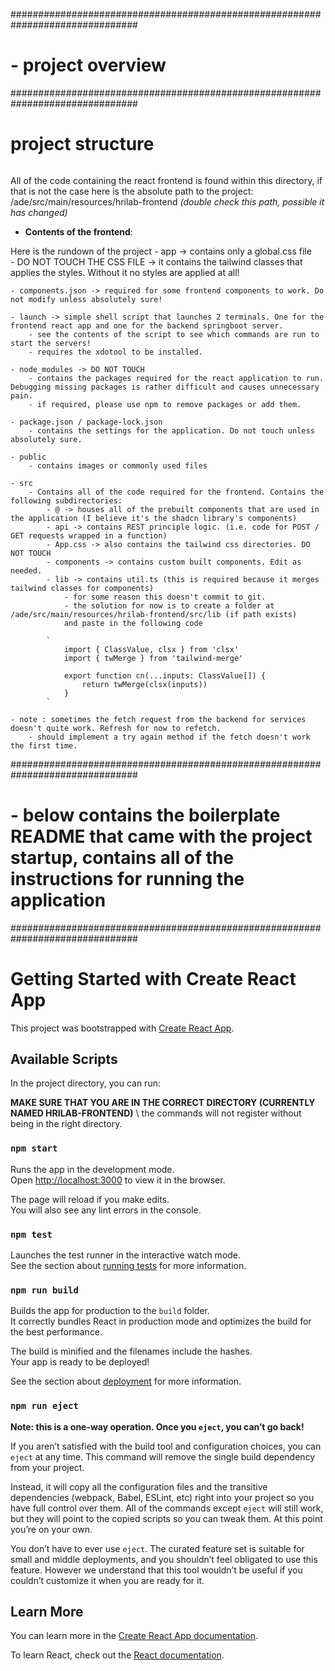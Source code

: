 ###############################################################################
# - project overview 
###############################################################################

######
# project structure
######

All of the code containing the react frontend is found within this directory, if that is not the case 
here is the absolute path to the project: /ade/src/main/resources/hrilab-frontend <em>(double check this path, possible it has changed)</em>

- **Contents of the frontend**: 

Here is the rundown of the project 
    - app -> contains only a global.css file  
        - DO NOT TOUCH THE CSS FILE -> it contains the tailwind classes that applies the styles. Without it no styles are applied at all!  
    
    - components.json -> required for some frontend components to work. Do not modify unless absolutely sure! 
    
    - launch -> simple shell script that launches 2 terminals. One for the frontend react app and one for the backend springboot server. 
        - see the contents of the script to see which commands are run to start the servers! 
        - requires the xdotool to be installed.  

    - node_modules -> DO NOT TOUCH 
        - contains the packages required for the react application to run. Debugging missing packages is rather difficult and causes unnecessary pain. 
        - if required, please use npm to remove packages or add them. 

    - package.json / package-lock.json 
        - contains the settings for the application. Do not touch unless absolutely sure. 

    - public 
        - contains images or commonly used files

    - src 
        - Contains all of the code required for the frontend. Contains the following subdirectories:  
            - @ -> houses all of the prebuilt components that are used in the application (I believe it's the shadcn library's components)
            - api -> contains REST principle logic. (i.e. code for POST / GET requests wrapped in a function) 
            - App.css -> also contains the tailwind css directories. DO NOT TOUCH 
            - components -> contains custom built components. Edit as needed. 
            - lib -> contains util.ts (this is required because it merges tailwind classes for components) 
                - for some reason this doesn't commit to git.
                - the solution for now is to create a folder at /ade/src/main/resources/hrilab-frontend/src/lib (if path exists) 
                and paste in the following code

            `
                import { ClassValue, clsx } from 'clsx'
                import { twMerge } from 'tailwind-merge'

                export function cn(...inputs: ClassValue[]) {
                    return twMerge(clsx(inputs))
                }
            `

    - note : sometimes the fetch request from the backend for services doesn't quite work. Refresh for now to refetch. 
        - should implement a try again method if the fetch doesn't work the first time. 

###############################################################################
# - below contains the boilerplate README that came with the project startup, contains all of the instructions for running the application 
###############################################################################

# Getting Started with Create React App

This project was bootstrapped with [Create React App](https://github.com/facebook/create-react-app).

## Available Scripts

In the project directory, you can run: <br>

**MAKE SURE THAT YOU ARE IN THE CORRECT DIRECTORY (CURRENTLY NAMED HRILAB-FRONTEND)** \ 
the commands will not register without being in the right directory. 

### `npm start`

Runs the app in the development mode.\
Open [http://localhost:3000](http://localhost:3000) to view it in the browser.

The page will reload if you make edits.\
You will also see any lint errors in the console. 

### `npm test`

Launches the test runner in the interactive watch mode.\
See the section about [running tests](https://facebook.github.io/create-react-app/docs/running-tests) for more information.

### `npm run build`

Builds the app for production to the `build` folder.\
It correctly bundles React in production mode and optimizes the build for the best performance.

The build is minified and the filenames include the hashes.\
Your app is ready to be deployed!

See the section about [deployment](https://facebook.github.io/create-react-app/docs/deployment) for more information.

### `npm run eject`

**Note: this is a one-way operation. Once you `eject`, you can’t go back!**

If you aren’t satisfied with the build tool and configuration choices, you can `eject` at any time. This command will remove the single build dependency from your project.

Instead, it will copy all the configuration files and the transitive dependencies (webpack, Babel, ESLint, etc) right into your project so you have full control over them. All of the commands except `eject` will still work, but they will point to the copied scripts so you can tweak them. At this point you’re on your own.

You don’t have to ever use `eject`. The curated feature set is suitable for small and middle deployments, and you shouldn’t feel obligated to use this feature. However we understand that this tool wouldn’t be useful if you couldn’t customize it when you are ready for it.

## Learn More

You can learn more in the [Create React App documentation](https://facebook.github.io/create-react-app/docs/getting-started).

To learn React, check out the [React documentation](https://reactjs.org/).
